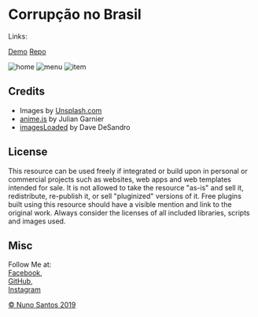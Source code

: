 # Corrupção no Brasil

Links:  

[Demo](https://nunosantoswebdesigner.github.io/corrupcao/)
[Repo](https://github.com/nunosantoswebdesigner/corrupcao)


![home](https://nunosantoswebdesigner.github.io/corrupcao/img/sreens/screen_corrupcao_1.png)
![menu](https://nunosantoswebdesigner.github.io/corrupcao/img/sreens/screen_corrupcao_2.png)
![item](https://nunosantoswebdesigner.github.io/corrupcao/img/sreens/screen_corrupcao_3.png)



## Credits

- Images by [Unsplash.com](http://unsplash.com)
- [anime.js](http://anime-js.com/) by Julian Garnier
- [imagesLoaded](http://imagesloaded.desandro.com/) by Dave DeSandro

## License
This resource can be used freely if integrated or build upon in personal or commercial projects such as websites, web apps and web templates intended for sale. It is not allowed to take the resource "as-is" and sell it, redistribute, re-publish it, or sell "pluginized" versions of it. Free plugins built using this resource should have a visible mention and link to the original work. Always consider the licenses of all included libraries, scripts and images used.

## Misc

Follow Me at:      
                [Facebook](http://www.facebook.com/nunosantoswebdesigner),     
                [GitHub](https://github.com/nunosantoswebdesigner),     
                [Instagram](https://www.instagram.com/nunosantos_webdesignerss/)     


[© Nuno Santos 2019](https://nuno-santos.netlify.com)





